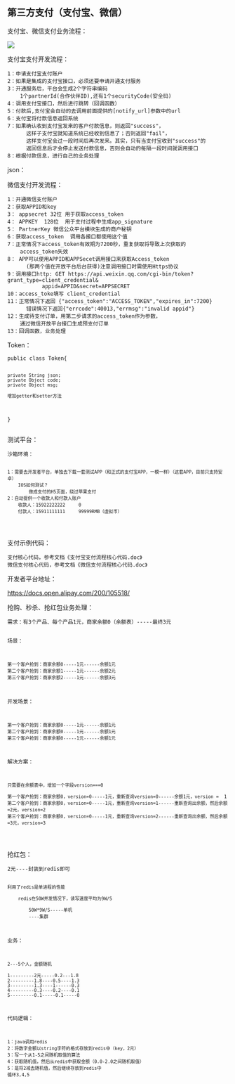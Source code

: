 <h2>第三方支付（支付宝、微信）</h2>
<p>支付宝、微信支付业务流程：</p>
<p><img src="https://i.imgur.com/ePUjwNH.png" /></p>
<p>支付宝支付开发流程：</p>
<pre><code>1：申请支付宝支付账户
2：如果是集成的支付宝接口，必须还要申请开通支付服务
3：开通服务后，平台会生成2个字符串编码
    1个partnerId(合作伙伴ID),还有1个securityCode(安全码)
4：调用支付宝接口，然后进行跳转（回调函数）
5：付款后,支付宝会自动的去调用前面提供的[notify_url]参数中的url
6：支付宝将付款信息返回系统
7：如果确认收到支付宝发来的客户付款信息，则返回&quot;success&quot;，
      这样子支付宝就知道系统已经收到信息了；否则返回&quot;fail&quot;，
      这样支付宝会过一段时间后再次发来。其实，只有当支付宝收到&quot;success&quot;的
      返回信息后才会停止发送付款信息，否则会自动的每隔一段时间就调用接口
8：根据付款信息，进行自己的业务处理
</code></pre>

<p>json：</p>
<p>微信支付开发流程：</p>
<pre><code>1：开通微信支付账户
2：获取APPID和key
3： appsecret 32位 用于获取access_token
4： APPKEY  128位  用于支付过程中生成app_signature 
5： PartnerKey 微信公众平台模块生成的商户秘钥 
6：获取access_token  调用各接口都使用这个值
7：正常情况下access_token有效期为7200秒，重复获取将导致上次获取的
    access_token失效
8： APP可以使用APPID和APPSecet调用接口来获取Access_token
      (那两个值在开放平台后台获得)注意调用接口时需使用Https协议
9：调用接口http: GET https://api.weixin.qq.com/cgi-bin/token?grant_type=client_credential&amp;
           appid=APPID&amp;secret=APPSECRET
10：access_toke填写 client_credential 
11：正常情况下返回 {&quot;access_token&quot;:&quot;ACCESS_TOKEN&quot;,&quot;expires_in&quot;:7200} 
      错误情况下返回{&quot;errcode&quot;:40013,&quot;errmsg&quot;:&quot;invalid appid&quot;} 
12：生成待支付订单，用第二步请求的access_token作为参数，
    通过微信开放平台接口生成预支付订单
13：回调函数，业务处理
</code></pre>

<p>Token：</p>
<pre><code>public class Token{

    private String json;
    private Object code;
    private Object msg;

    增加getter和setter方法

}
</code></pre>

<p>测试平台：</p>
<pre><code>沙箱环境：

    1：需要去开发者平台，单独去下载一套测试APP（和正式的支付宝APP，一模一样）（这套APP，目前只支持安卓）
        IOS如何测试？
            做成支付的H5页面，绕过苹果支付
    2：自动提供一个收款人和付款人账户
        收款人：15922222222     0
        付款人：15911111111     99999RMB（虚拟币）
</code></pre>

<p>支付示例代码：</p>
<pre><code>支付核心代码，参考文档《支付宝支付流程核心代码.doc》
微信支付核心代码，参考文档《微信支付流程核心代码.doc》
</code></pre>

<p>开发者平台地址：</p>
<p><a href="https://docs.open.alipay.com/200/105518/">https://docs.open.alipay.com/200/105518/</a></p>
<p>抢购、秒杀、抢红包业务处理：</p>
<pre><code>需求：有3个产品、每个产品1元，商家余额0（余额表）-----最终3元


场景：

    第一个客户抢到：商家余额0-----1元------余额1元
    第二个客户抢到：商家余额1-----1元------余额2元
    第三个客户抢到：商家余额2-----1元------余额3元


并发场景：

    第一个客户抢到：商家余额0-----1元------余额1元
    第二个客户抢到：商家余额0-----1元------余额1元
    第三个客户抢到：商家余额0-----1元------余额1元

解决方案：

    只需要在余额表中，增加一个字段version===0

    第一个客户抢到：商家余额0，version=0-----1元，重新查询version=0------余额1元，version =  1
    第二个客户抢到：商家余额0，version=0-----1元，重新查询version=1------重新查询出余额，然后余额=2元，version=2
    第三个客户抢到：商家余额0，version=0-----1元，重新查询version=2------重新查询出余额，然后余额=3元，version=3
</code></pre>

<p>抢红包：</p>
<pre><code>2元----封装到redis即可

    利用了redis是单进程的性能

        redis在50W并发情况下，读写速度平均为9W/S

            50W*9W/S-----单机
            ----集群

业务：

    2---5个人，金额随机

    1---------2元-----0.2---1.8
    2---------1.8----0.5----1.3
    3---------1.3----1------0.3
    4---------0.3----0.2----0.1
    5---------0.1-----0.1-----0


代码逻辑：

    1：java调用redis
    2：将数字金额以string字符的格式存放到redis中（key，2元）
    3：写一个从1-5之间随机取值的算法
    4：获取随机值，然后从redis中获取金额（0.0-2.0之间随机取值）
    5：是将2减去随机值，然后继续存放到redis中
    循环3,4,5
</code></pre>
